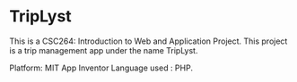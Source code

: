 # TripLyst
This is a CSC264: Introduction to Web and Application Project. This project is a trip management app under the name TripLyst. 

Platform: MIT App Inventor
Language used :  PHP.
